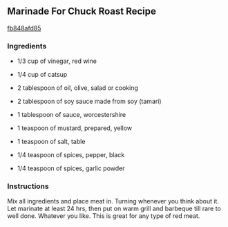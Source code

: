 ## Marinade For Chuck Roast Recipe

[fb848afd85](http://cookeatshare.com/recipes/marinade-for-chuck-roast-15618)

### Ingredients

 - 1/3 cup of vinegar, red wine

 - 1/4 cup of catsup

 - 2 tablespoon of oil, olive, salad or cooking

 - 2 tablespoon of soy sauce made from soy (tamari)

 - 1 tablespoon of sauce, worcestershire

 - 1 teaspoon of mustard, prepared, yellow

 - 1 teaspoon of salt, table

 - 1/4 teaspoon of spices, pepper, black

 - 1/4 teaspoon of spices, garlic powder

### Instructions

Mix all ingredients and place meat in. Turning whenever you think about it. Let marinate at least 24 hrs, then put on warm grill and barbeque till rare to well done. Whatever you like. This is great for any type of red meat.